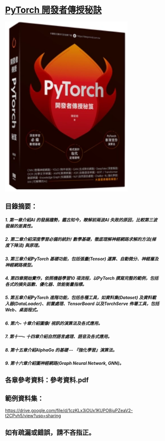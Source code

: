 # [PyTorch 開發者傳授秘訣](https://www.tenlong.com.tw/products/9786267146156?list_name=i-r-zh_tw)
<img src="封面.png" alt="drawing" width="400"/>

## 目錄摘要：
##### 1. 第一章介紹AI 的發展趨勢，鑑古知今，瞭解前兩波AI 失敗的原因，比較第三波發展的差異性。
##### 2. 第二章介紹深度學習必備的統計/ 數學基礎，徹底理解神經網路求解的方法(梯度下降法) 與原理。
##### 3. 第三章介紹PyTorch 基礎功能，包括張量(Tensor) 運算、自動微分、神經層及神經網路模型。
##### 4. 第四章開始實作，依照機器學習10 項流程，以PyTorch 撰寫完整的範例，包括各式的損失函數、優化器、效能衡量指標。
##### 5. 第五章介紹PyTorch 進階功能，包括各種工具，如資料集(Dataset) 及資料載入器(DataLoader)、前置處理、TensorBoard 以及TorchServe 佈署工具，包括Web、桌面程式。
##### 6. 第六~ 十章介紹圖像/ 視訊的演算法及各式應用。
##### 7. 第十一~ 十四章介紹自然語言處理、語音及各式應用。
##### 8. 第十五章介紹AlphaGo 的基礎 -- 『強化學習』演算法。
##### 9. 第十六章介紹圖神經網路(Graph Neural Network, GNN)。

## 各章參考資料：參考資料.pdf
## 範例資料集：
https://drive.google.com/file/d/1czKLx3iOUx1KUPO8juPZeaV2-t2CPvh5/view?usp=sharing

## 如有疏漏或錯誤，請不吝指正。
